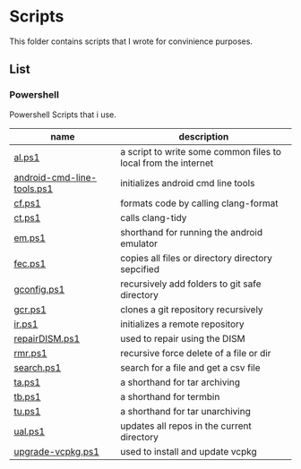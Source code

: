 # Scripts

This folder contains scripts that I wrote for convinience purposes.

## List

### **Powershell**

Powershell Scripts that i use.

| name                                                         | description                                                     |
|--------------------------------------------------------------|-----------------------------------------------------------------|
| [al.ps1](../scripts/pwsh/al.ps1)                                        | a script to write some common files to local from the internet  |
| [android-cmd-line-tools.ps1](../scripts/pwsh/android-cmd-line-tools.ps1)| initializes android cmd line tools                              |
| [cf.ps1](../scripts/pwsh/cf.ps1)                                        | formats code by calling clang-format                            |
| [ct.ps1](../scripts/pwsh/ct.ps1)                                        | calls clang-tidy                                                |
| [em.ps1](../scripts/pwsh/em.ps1)                                        | shorthand for running the android emulator                      |
| [fec.ps1](../scripts/pwsh/fec.ps1)                                      | copies all files or directory directory sepcified               |
| [gconfig.ps1](../scripts/pwsh/fec.ps1)                                  | recursively add folders to git safe directory                   |
| [gcr.ps1](../scripts/pwsh/gcr.ps1)                                      | clones a git repository recursively                             |
| [ir.ps1](../scripts/pwsh/ir.ps1)                                        | initializes a remote repository                                 |
| [repairDISM.ps1](../scripts/pwsh/repairDISM.ps1)                        | used to repair using the DISM                                   |
| [rmr.ps1](../scripts/pwsh/rmr.ps1)                                      | recursive force delete of a file or dir                         |
| [search.ps1](../scripts/pwsh/search.ps1)                                | search for a file and get a csv file                            |
| [ta.ps1](../scripts/pwsh/ta.ps1)                                        | a shorthand for tar archiving                                   |
| [tb.ps1](../scripts/pwsh/tb.ps1)                                        | a shorthand for termbin                                         |
| [tu.ps1](../scripts/pwsh/tu.ps1)                                        | a shorthand for tar unarchiving                                 |
| [ual.ps1](../scripts/pwsh/ual.ps1)                                      | updates all repos in the current directory                      |
| [upgrade-vcpkg.ps1](../scripts/pwsh/upgrade-vcpkg.ps1)                  | used to install and update vcpkg                                |
